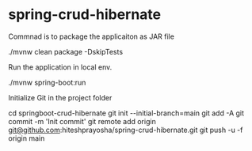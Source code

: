 # spring-crud-hibernate


Commnad is to package the applicaiton as JAR file

./mvnw clean package -DskipTests

Run the application in local env.

./mvnw spring-boot:run


Initialize Git in the project folder

cd springboot-crud-hibernate
git init --initial-branch=main
git add -A
git commit -m 'Init commit'
git remote add origin git@github.com:hiteshprayosha/spring-crud-hibernate.git
git push -u -f origin main



